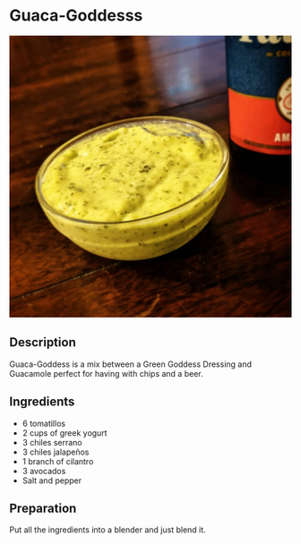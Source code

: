 # Guaca-Goddesss

![Guaca Goddess]( ./pics/guacagoddess.jpg "Logo")


## Description
Guaca-Goddess is a mix between a Green Goddess Dressing and Guacamole perfect for having with chips and a beer.

## Ingredients
- 6 tomatillos
- 2 cups of greek yogurt
- 3 chiles serrano
- 3 chiles jalapeños
- 1 branch of cilantro
- 3 avocados
- Salt and pepper

## Preparation

Put all the ingredients into a blender and just blend it.
